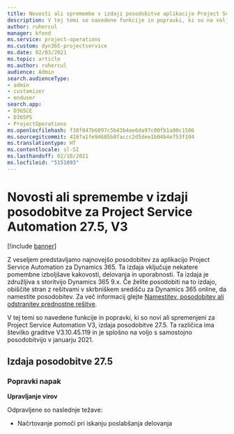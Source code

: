 ```yaml
---
title: Novosti ali spremembe v izdaji posodobitve aplikacije Project Service Automation 27.5, sprotni popravek, V3
description: V tej temi so navedene funkcije in popravki, ki so na voljo v aplikaciji Project Service Automation 27.5, sprotni popravek, V3.
author: ruhercul
manager: kfend
ms.service: project-operations
ms.custom: dyn365-projectservice
ms.date: 02/03/2021
ms.topic: article
ms.author: ruhercul
audience: Admin
search.audienceType:
- admin
- customizer
- enduser
search.app:
- D365CE
- D365PS
- ProjectOperations
ms.openlocfilehash: f38f847b6097c5b43b4ee6da97c00fb1a00c1506
ms.sourcegitcommit: 418fa1fe9d605b8faccc2d5dee1b04b4e753f194
ms.translationtype: HT
ms.contentlocale: sl-SI
ms.lasthandoff: 02/10/2021
ms.locfileid: "5151093"
---
```

# <a name="whats-new-or-changed-in-project-service-automation-update-release-275-v3"></a>Novosti ali spremembe v izdaji posodobitve za Project Service Automation 27.5, V3

[!include [banner](../includes/psa-now-project-operations.md)]

Z veseljem predstavljamo najnovejšo posodobitev za aplikacijo Project Service Automation za Dynamics 365. Ta izdaja vključuje nekatere pomembne izboljšave kakovosti, delovanja in uporabnosti. Ta izdaja je združljiva s storitvijo Dynamics 365 9.x. Če želite posodobiti na to izdajo, obiščite stran z rešitvami v skrbniškem središču za Dynamics 365 online, da namestite posodobitev. Za več informacij glejte [Namestitev, posodobitev ali odstranitev prednostne rešitve](https://docs.microsoft.com/power-platform/admin/install-remove-preferred-solution).

V tej temi so navedene funkcije in popravki, ki so novi ali spremenjeni za Project Service Automation V3, izdaja posodobitve 27.5. Ta različica ima številko graditve V3.10.45.119 in je splošno na voljo s samostojno posodobitvijo v januarju 2021.

## <a name="update-release-275"></a>Izdaja posodobitve 27.5

### <a name="bug-fixes"></a>Popravki napak


**Upravljanje virov**

Odpravljene so naslednje težave:

- Načrtovanje pomoči pri iskanju poslabšanja delovanja
